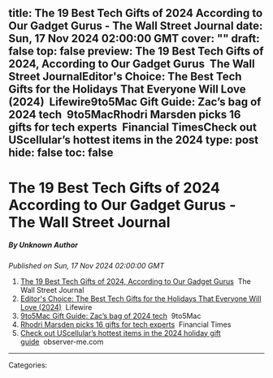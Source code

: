 title: The 19 Best Tech Gifts of 2024 According to Our Gadget Gurus - The Wall Street Journal
date: Sun, 17 Nov 2024 02:00:00 GMT
cover: ""
draft: false
top: false
preview: The 19 Best Tech Gifts of 2024, According to Our Gadget Gurus&nbsp;&nbsp;The Wall Street JournalEditor's Choice: The Best Tech Gifts for the Holidays That Everyone Will Love (2024)&nbsp;&nbsp;Lifewire9to5Mac Gift Guide: Zac’s bag of 2024 tech&nbsp;&nbsp;9to5MacRhodri Marsden picks 16 gifts for tech experts&nbsp;&nbsp;Financial TimesCheck out UScellular’s hottest items in the 2024
type: post
hide: false
toc: false
---

# The 19 Best Tech Gifts of 2024 According to Our Gadget Gurus - The Wall Street Journal
##### By Unknown Author
_Published on Sun, 17 Nov 2024 02:00:00 GMT_

1.  [The 19 Best Tech Gifts of 2024, According to Our Gadget Gurus](https://news.google.com/rss/articles/CBMigwFBVV95cUxNbTd5bDlfLWNueWNiV1hkS3RLR1g5cUhjVTljS0xOcDJ1VnJtMHZOWlJET0lzWDNBUTFMVlAyZmlvNDVpZWUyWDh4QW9UNW8zUEpHUW1kVnpJY0t1U2xEM1lmdkNsY2lobzE0cjMwdXJqeUJXVGNiYm1JRFVudjlacHpKcw?oc=5)  The Wall Street Journal
2.  [Editor's Choice: The Best Tech Gifts for the Holidays That Everyone Will Love (2024)](https://news.google.com/rss/articles/CBMie0FVX3lxTE9LdzFxcFZNeEJ0bGFqLVhEcFdqS1pSbllkMEIwMUZfV0JfZnozZEZ4aV9CakhUTjFtYjZrbkFvMmtYcHhxdFhEeENhM2tQZ0JHYldxSW9LQWVZZXRmdHNwRFZNbDhodUFibVZUdWZQZVNRb3NXZ3VCSWZSTQ?oc=5)  Lifewire
3.  [9to5Mac Gift Guide: Zac’s bag of 2024 tech](https://news.google.com/rss/articles/CBMibkFVX3lxTE1YTnFvQnRzS1RUbjN5VHNheTNlWHk1TVNaVWJTdzBNZ0tOMEZJUHctbkh1LTdDMHdkS3BsM3BzZ2M4aGhET1RvNzlud3doR1prN1lyWF9EZGNMQURNS1VwMUM4VGNKemRHdUR2LUJR?oc=5)  9to5Mac
4.  [Rhodri Marsden picks 16 gifts for tech experts](https://news.google.com/rss/articles/CBMicEFVX3lxTE9UVklXYl81ZTdDUDBRM2UtUkkxUlRBdVJMb2trdllzV2doZ1BXYnJrem15bWY0ei02cmN6by02UEh1cEE5S1NDeUtmdXhiSDRvRVQxd1loOVQydW9HZ01KSlRxYTU1QXYxLUVRR1JEVHM?oc=5)  Financial Times
5.  [Check out UScellular’s hottest items in the 2024 holiday gift guide](https://news.google.com/rss/articles/CBMiqwFBVV95cUxQLU92U1VIblVlZXJRR1lzTUFLM1dIVGpNMElEMkdSVEJMWDB0aUN4N3kyZk50SS1ZMTN2dGhrUlQydUZuaEgyeFNpYkpJbXMyYmFaUWFZRUc3TVpBSDBIekt6LXAyekhkQlRsNjRlR1YxVnB6RjFRSl85NC1Idm9jbGxWazh3UVl5QXl4LVlRZm9mRVlTX2RZUTFmWHVwemg2YmJXbnFHUlNmR0k?oc=5)  observer-me.com

---
Categories: 
